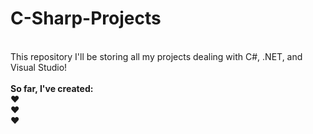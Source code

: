 # C-Sharp-Projects

<br>
This repository I'll be storing all my projects dealing with C#, .NET, and Visual Studio!<br>
<br>
<b>So far, I've created:</b><br>
♥ <br>
♥ <br>
♥ 
    <br>
